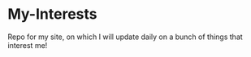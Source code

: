 # My-Interests
Repo for my site, on which I will update daily on a bunch of things that interest me!
